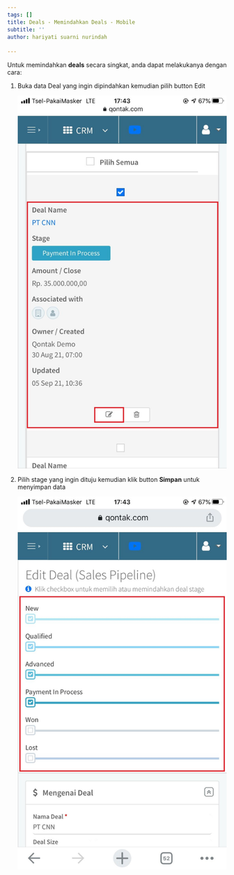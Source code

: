 ```yaml
---
tags: []
title: Deals - Memindahkan Deals - Mobile
subtitle: ''
author: hariyati suarni nurindah

---
```

Untuk memindahkan **deals** secara singkat, anda dapat melakukanya dengan cara:

1. Buka data Deal yang ingin dipindahkan kemudian pilih button Edit

   ![](/uploads/memindahkandeal2.jpeg)
2. Pilih stage yang ingin dituju kemudian klik button **Simpan** untuk menyimpan data

   ![](/uploads/memindahkandeal1.jpeg)